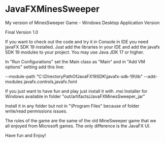 # JavaFXMinesSweeper
My version of MinesSweeper Game - Windows Desktop Application Version

Final Version 1.0

If you want to check out the code and try it in Console in IDE you need javaFX SDK 19 installed. Just add the libraries in your IDE and add the javafx SDK 19 modules to your project. You may use Java JDK 17 or higher.

In "Run Configurations" set the Main class as "Main" and in "Add VM options" setting add this line:

--module-path "C:\DirectoryPathOfJavaFX19SDK\javafx-sdk-19\lib" --add-modules javafx.controls,javafx.fxml

If you just want to have fun and play just install it with .msi Installer for Windows available in folder  "out/artifacts/JavaFXMinesSweeper_jar"

Install it in any folder but not in "\Program Files" because of folder write/read permissions issues.

The rules of the game are the same of the old MineSweeper game that we all enjoyed from Microsoft games. The only difference is the JavaFX UI.

Have fun and Enjoy!
